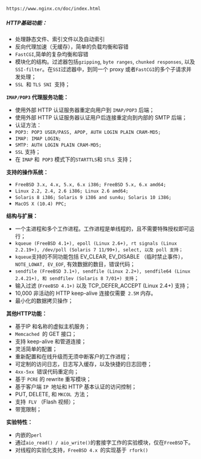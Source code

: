 ```
https://www.nginx.cn/doc/index.html
```



##### HTTP基础功能：

- 处理静态文件、索引文件以及自动索引
- 反向代理加速（无缓存），简单的负载均衡和容错
- `FastCGI`,简单的复杂均衡和容错
- 模块化的结构。过滤器包括`gzipping`, `byte ranges`, `chunked responses`, 以及` SSI-filter `。在`SSI`过滤器中，到同一个 proxy 或者` FastCGI `的多个子请求并发处理；
- `SSL `和 `TLS SNI `支持；

__**`IMAP/POP3` 代理服务功能：**__

- 使用外部 HTTP 认证服务器重定向用户到 `IMAP/POP3` 后端；
- 使用外部 HTTP 认证服务器认证用户后连接重定向到内部的 SMTP 后端；
- 认证方法：
- `POP3: POP3 USER/PASS, APOP, AUTH LOGIN PLAIN CRAM-MD5;`
- `IMAP: IMAP LOGIN;`
- `SMTP: AUTH LOGIN PLAIN CRAM-MD5;`
- `SSL` 支持；
- 在 `IMAP` 和` POP3` 模式下的` STARTTLS `和 `STLS `支持；

__**支持的操作系统：**__

- `FreeBSD 3.x, 4.x, 5.x, 6.x i386; FreeBSD 5.x, 6.x amd64;`
- `Linux 2.2, 2.4, 2.6 i386; Linux 2.6 amd64;`
- `Solaris 8 i386; Solaris 9 i386 and sun4u; Solaris 10 i386;`
- `MacOS X (10.4) PPC;`

__**结构与扩展：**__

- 一个主进程和多个工作进程。工作进程是单线程的，且不需要特殊授权即可运行；
- `kqueue (FreeBSD 4.1+), epoll (Linux 2.6+), rt signals (Linux 2.2.19+), /dev/poll (Solaris 7 11/99+), select, 以及 poll 支持；`
- `kqueue`支持的不同功能包括 EV_CLEAR, EV_DISABLE （临时禁止事件）， `NOTE_LOWAT, EV_EOF`, 有效数据的数目，错误代码；
- `sendfile (FreeBSD 3.1+), sendfile (Linux 2.2+), sendfile64 (Linux 2.4.21+), 和 sendfilev (Solaris 8 7/01+) 支持`；
- 输入过滤 (`FreeBSD 4.1+)` 以及 TCP_DEFER_ACCEPT (Linux 2.4+) 支持；
- 10,000 非活动的 HTTP keep-alive 连接仅需要` 2.5M` 内存。
- 最小化的数据拷贝操作；

__**其他HTTP功能：**__

- 基于IP 和名称的虚拟主机服务；
- `Memcached `的 GET 接口；
- 支持 keep-alive 和管道连接；
- 灵活简单的配置；
- 重新配置和在线升级而无须中断客户的工作进程；
- 可定制的访问日志，日志写入缓存，以及快捷的日志回卷；
- `4xx-5xx `错误代码重定向；
- 基于 `PCRE` 的 rewrite 重写模块；
- 基于客户端 `IP `地址和 HTTP 基本认证的访问控制；
- PUT, DELETE, 和 `MKCOL `方法；
- 支持` FLV` （Flash 视频）；
- 带宽限制；

__**实验特性：**__

- 内嵌的`perl`
- 通过`aio_read() / aio_write()`的套接字工作的实验模块，仅在` FreeBSD `下。
- 对线程的实验化支持，`FreeBSD 4.x `的实现基于` rfork()`